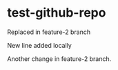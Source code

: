 # test-github-repo


Replaced in feature-2 branch

New line added locally


Another change in feature-2 branch.

